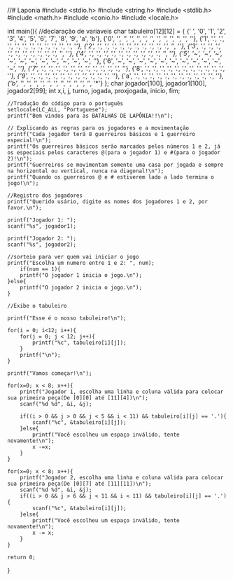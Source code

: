//# Laponia
#include <stdio.h>
#include <string.h>
#include <stdlib.h>
#include <math.h>
#include <conio.h>
#include <locale.h>

int main(){
	//declaração de variaveis
	char tabuleiro[12][12] = {
		{' ', '0', '1', '2', '3', '4', '5', '6', '7', '8', '9', 'a', 'b'},
		{'0', '*', '*', '*', '*', '*', '*', '*', '*', '*', '*', '*', '*'},
		{'1', '.', '.', '.', '.', '.', '.', '.', '.', '.', '.', '.', '*'},
		{'2', '.', '.', '.', '.', '.', '.', '.', '.', '.', '.', '*', '*'},
		{'3', '.', '.', '.', '.', '.', '.', '.', '.', '.', '.', '*', '*'},
		{'4', '.', '.', '.', '.', '.', '.', '.', '.', '.', '.', '*', '*'},
		{'5', '~', '~', '~', '~', '~', '~', '~', '~', '~', '~', '~', '*'},
		{'6', '~', '~', '~', '~', '~', '~', '~', '~', '~', '~', '~', '*'},
		{'7', '.', '.', '.', '.', '.', '.', '.', '.', '.', '.', '.', '*'},
		{'8', '.', '.', '.', '.', '.', '.', '.', '.', '.', '.', '.', '*'},
		{'9', '.', '.', '.', '.', '.', '.', '.', '.', '.', '.', '.', '*'},
		{'a', '.', '.', '.', '.', '.', '.', '.', '.', '.', '.', '.', '*'},
		{'b', '*', '*', '*', '*', '*', '*', '*', '*', '*', '*', '*', '*'}
	};
	char jogador[100], jogador1[100], jogador2[99];
	int x,i, j, turno, jogada, proxjogada, inicio, fim;
	
	//Tradução do código para o português
	setlocale(LC_ALL, "Portuguese");
	printf("Bem vindos para as BATALHAS DE LAPÔNIA!!\n");
	
	// Explicando as regras para os jogadores e a movimentação
	printf("Cada jogador terá 8 guerreiros básicos e 1 guerreiro especial!\n");
	printf("Os guerreiros básicos serão marcados pelos números 1 e 2, já os especiais pelos caracteres @(para o jogador 1) e #(para o jogador 2)!\n");
	printf("Guerreiros se movimentam somente uma casa por jogada e sempre na horizontal ou vertical, nunca na diagonal!\n");
	printf("Quando os guerreiros @ e # estiverem lado a lado termina o jogo!\n");
	
	//Registro dos jogadores
	printf("Querido usário, digite os nomes dos jogadores 1 e 2, por favor.\n");
	
	printf("Jogador 1: ");
	scanf("%s", jogador1);
	
	printf("Jogador 2: ");
	scanf("%s", jogador2);
	
	//sorteio para ver quem vai iniciar o jogo
	printf("Escolha um numero entre 1 e 2: ", num);
		if(num == 1){
		printf("O jogador 1 inicia o jogo.\n");
	}else{
		printf("O jogador 2 inicia o jogo.\n");
	}
	
	//Exibe o tabuleiro
	
	printf("Esse é o nosso tabuleiro!\n");
	
	for(i = 0; i<12; i++){
		for(j = 0; j < 12; j++){
			printf("%c", tabuleiro[i][j]);
		}
		printf("\n");
	}
	
	printf("Vamos começar!\n");
	
	for(x=0; x < 8; x++){
		printf("Jogador 1, escolha uma linha e coluna válida para colocar sua primeira peça(De [0][0] até [11][4])\n");
		scanf("%d %d", &i, &j);
	
		if((i > 0 && j > 0 && j < 5 && i < 11) && tabuleiro[i][j] == '.'){
			scanf("%c", &tabuleiro[i][j]);
		}else{
			printf("Você escolheu um espaço inválido, tente novamente!\n");
			x -=x;
		}
	}
	
	for(x=0; x < 8; x++){
		printf("Jogador 2, escolha uma linha e coluna válida para colocar sua primeira peça(De [0][7] até [11][11])\n");
		scanf("%d %d", &i, &j);
		if((i > 0 && j > 6 && j < 11 && i < 11) && tabuleiro[i][j] == '.'){
			scanf("%c", &tabuleiro[i][j]);
		}else{
			printf("Você escolheu um espaço inválido, tente novamente!\n");
			x -= x;
		}	
	}
	
	return 0;
}
